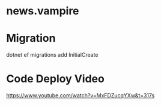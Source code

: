 # news.vampire

# Migration
dotnet ef migrations add InitialCreate

# Code Deploy Video
https://www.youtube.com/watch?v=MxFDZucqYXw&t=317s